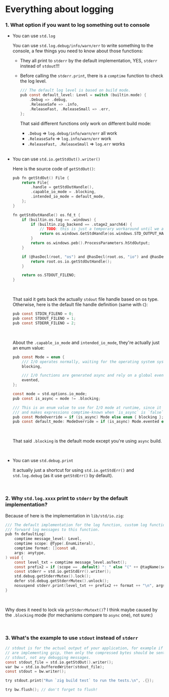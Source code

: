 # Everything about logging

### 1. What option if you want to log something out to console

- You can use `std.log`

    You can use `std.log.debug/info/warn/err` to write something to the console,
    a few things you need to know about those functions:

    - They all print to `stderr` by the default implementation, YES, `stderr` instead of `stdout`!!!
    - Before calling the `stderr.print`, there is a `comptime` function to check the log level.

        ```c
        /// The default log level is based on build mode.
        pub const default_level: Level = switch (builtin.mode) {
            .Debug => .debug,
            .ReleaseSafe => .info,
            .ReleaseFast, .ReleaseSmall => .err,
        };
        ```

        That said different functions only work on different build mode:

        - `.Debug` => `log.debug/info/warn/err` all work
        - `.ReleaseSafe` => `log.info/warn/err` work
        - `.ReleaseFast, .ReleaseSmall` => `log.err` works

        </br>


- You can use `std.io.getStdOut().writer()`

    Here is the source code of `getStdOut()`:

    ```c
    pub fn getStdOut() File {
        return File{
            .handle = getStdOutHandle(),
            .capable_io_mode = .blocking,
            .intended_io_mode = default_mode,
        };
    }

    fn getStdOutHandle() os.fd_t {
        if (builtin.os.tag == .windows) {
            if (builtin.zig_backend == .stage2_aarch64) {
                // TODO: this is just a temporary workaround until we advance aarch64 backend further along.
                return os.windows.GetStdHandle(os.windows.STD_OUTPUT_HANDLE) catch os.windows.INVALID_HANDLE_VALUE;
            }
            return os.windows.peb().ProcessParameters.hStdOutput;
        }

        if (@hasDecl(root, "os") and @hasDecl(root.os, "io") and @hasDecl(root.os.io, "getStdOutHandle")) {
            return root.os.io.getStdOutHandle();
        }

        return os.STDOUT_FILENO;
    }
    ```

    </br>

    That said it gets back the actually `stdout` file handle based on os type.
    Otherwise, here is the default file handle definition (same with `C`):

    ```c
    pub const STDIN_FILENO = 0;
    pub const STDOUT_FILENO = 1;
    pub const STDERR_FILENO = 2;
    ```

    </br>

    About the `.capable_io_mode` and `intended_io_mode`, they're actually just an
    enum value:

    ```c
    pub const Mode = enum {
        /// I/O operates normally, waiting for the operating system syscalls to complete.
        blocking,

        /// I/O functions are generated async and rely on a global event loop. Event-based I/O.
        evented,
    };

    const mode = std.options.io_mode;
    pub const is_async = mode != .blocking;

    /// This is an enum value to use for I/O mode at runtime, since it takes up zero bytes at runtime,
    /// and makes expressions comptime-known when `is_async` is `false`.
    pub const ModeOverride = if (is_async) Mode else enum { blocking };
    pub const default_mode: ModeOverride = if (is_async) Mode.evented else .blocking;
    ```

    </br>

    That said `.blocking` is the default mode except you're using `async` build.

    </br>

- You can use `std.debug.print`

    It actually just a shortcut for using `std.io.getStdErr()` and `std.log.debug`
    (as it use `getStdErr()` by default).


    </br>

### 2. Why `std.log.xxxx` print to `stderr` by the default implementation?

Because of here is the implementation in `lib/std/io.zig`:

```c
/// The default implementation for the log function, custom log functions may
/// forward log messages to this function.
pub fn defaultLog(
    comptime message_level: Level,
    comptime scope: @Type(.EnumLiteral),
    comptime format: []const u8,
    args: anytype,
) void {
    const level_txt = comptime message_level.asText();
    const prefix2 = if (scope == .default) ": " else "(" ++ @tagName(scope) ++ "): ";
    const stderr = std.io.getStdErr().writer();
    std.debug.getStderrMutex().lock();
    defer std.debug.getStderrMutex().unlock();
    nosuspend stderr.print(level_txt ++ prefix2 ++ format ++ "\n", args) catch return;
}
```

</br>

Why does it need to lock via `getStderrMutext()`? I think maybe caused by the
`.blocking` mode (for mechanisms compare to `async` one), not sure:)

</br>

### 3. What's the example to use `stdout` instead of `stderr`

```c
// stdout is for the actual output of your application, for example if you
// are implementing gzip, then only the compressed bytes should be sent to
// stdout, not any debugging messages.
const stdout_file = std.io.getStdOut().writer();
var bw = std.io.bufferedWriter(stdout_file);
const stdout = bw.writer();

try stdout.print("Run `zig build test` to run the tests.\n", .{});

try bw.flush(); // don't forget to flush!
```

</br>

